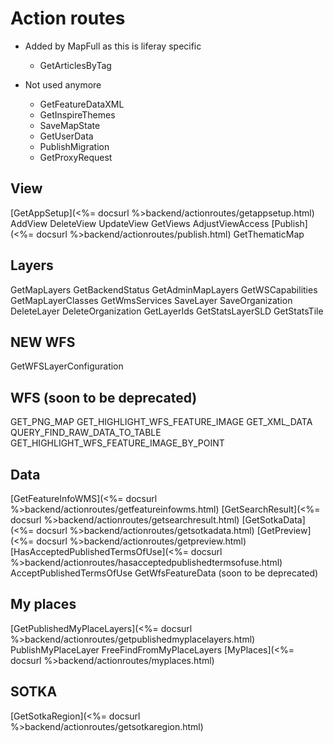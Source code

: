 # Action routes

* Added by MapFull as this is liferay specific
    - GetArticlesByTag

* Not used anymore
    - GetFeatureDataXML
    - GetInspireThemes
    - SaveMapState
    - GetUserData
    - PublishMigration
    - GetProxyRequest

## View
[GetAppSetup](<%= docsurl %>backend/actionroutes/getappsetup.html)
AddView
DeleteView
UpdateView
GetViews
AdjustViewAccess
[Publish](<%= docsurl %>backend/actionroutes/publish.html)
GetThematicMap

## Layers
GetMapLayers
GetBackendStatus
GetAdminMapLayers
GetWSCapabilities
GetMapLayerClasses
GetWmsServices
SaveLayer
SaveOrganization
DeleteLayer
DeleteOrganization
GetLayerIds
GetStatsLayerSLD
GetStatsTile

## NEW WFS
GetWFSLayerConfiguration

## WFS (soon to be deprecated)
GET_PNG_MAP
GET_HIGHLIGHT_WFS_FEATURE_IMAGE
GET_XML_DATA
QUERY_FIND_RAW_DATA_TO_TABLE
GET_HIGHLIGHT_WFS_FEATURE_IMAGE_BY_POINT

## Data
[GetFeatureInfoWMS](<%= docsurl %>backend/actionroutes/getfeatureinfowms.html)
[GetSearchResult](<%= docsurl %>backend/actionroutes/getsearchresult.html)
[GetSotkaData](<%= docsurl %>backend/actionroutes/getsotkadata.html)
[GetPreview](<%= docsurl %>backend/actionroutes/getpreview.html)
[HasAcceptedPublishedTermsOfUse](<%= docsurl %>backend/actionroutes/hasacceptedpublishedtermsofuse.html)
AcceptPublishedTermsOfUse
GetWfsFeatureData (soon to be deprecated)

## My places
[GetPublishedMyPlaceLayers](<%= docsurl %>backend/actionroutes/getpublishedmyplacelayers.html)
PublishMyPlaceLayer
FreeFindFromMyPlaceLayers
[MyPlaces](<%= docsurl %>backend/actionroutes/myplaces.html)

## SOTKA
[GetSotkaRegion](<%= docsurl %>backend/actionroutes/getsotkaregion.html)
